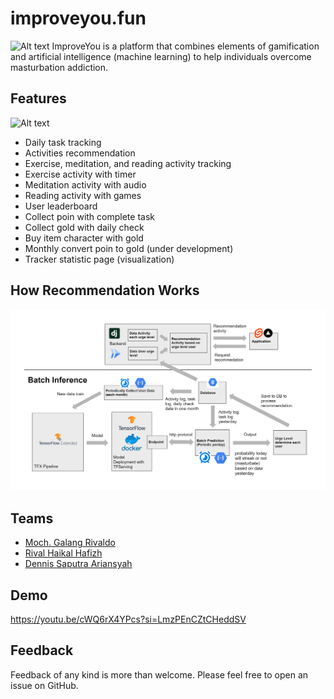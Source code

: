 # improveyou.fun

![Alt text](thumbnail-1.jpg)
ImproveYou is a platform that combines elements of gamification and artificial intelligence (machine learning) to help individuals overcome masturbation addiction.

## Features

![Alt text](thumbnail-2.jpg)

- Daily task tracking
- Activities recommendation
- Exercise, meditation, and reading activity tracking
- Exercise activity with timer
- Meditation activity with audio
- Reading activity with games
- User leaderboard
- Collect poin with complete task
- Collect gold with daily check
- Buy item character with gold
- Monthly convert poin to gold (under development)
- Tracker statistic page (visualization)

## How Recommendation Works

![Alt text](Flow-ML-Improveyou.png)

## Teams

- [Moch. Galang Rivaldo](https://www.linkedin.com/in/moch-galang-rivaldo/)
- [Rival Haikal Hafizh](https://www.linkedin.com/in/rival-haikal-hafizh-b4359a174/)
- [Dennis Saputra Ariansyah](https://www.linkedin.com/in/dennis-saputra-02b86a221/)

## Demo

https://youtu.be/cWQ6rX4YPcs?si=LmzPEnCZtCHeddSV

## Feedback

Feedback of any kind is more than welcome. Please feel free to open an issue on GitHub.
